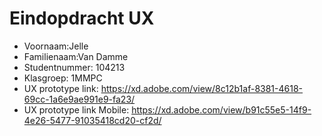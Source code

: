# Eindopdracht UX

- Voornaam:Jelle
- Familienaam:Van Damme
- Studentnummer: 104213
- Klasgroep: 1MMPC
- UX prototype link: https://xd.adobe.com/view/8c12b1af-8381-4618-69cc-1a6e9ae991e9-fa23/
- UX prototype link Mobile: https://xd.adobe.com/view/b91c55e5-14f9-4e26-5477-91035418cd20-cf2d/
